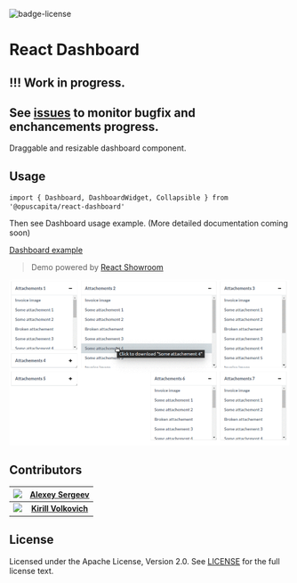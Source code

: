 ![badge-license](https://img.shields.io/github/license/OpusCapita/react-markdown-editor.svg)

# React Dashboard

## !!! Work in progress. 
## See [issues](https://github.com/OpusCapita/react-dashboard/issues) to monitor bugfix and enchancements progress.

Draggable and resizable dashboard component.

## Usage

```
import { Dashboard, DashboardWidget, Collapsible } from '@opuscapita/react-dashboard'
```

Then see Dashboard usage example. (More detailed documentation coming soon)

[Dashboard example](https://opuscapita.github.io/react-dashboard/?currentComponentId=%40opuscapita%2Freact-dashboard%2F0.0.3%2FDashboard&maxContainerWidth=100%25&showSidebar=false
)

> Demo powered by [React Showroom](https://github.com/OpusCapita/react-showroom-client)

![demo](https://raw.githubusercontent.com/OpusCapita/react-dashboard/master/demo.gif)

## Contributors

| [<img src="https://avatars.githubusercontent.com/u/24603787?v=3" width="100px;"/>](https://github.com/asergeev-sc) | [**Alexey Sergeev**](https://github.com/asergeev-sc)     |
| :---: | :---: |
| [<img src="https://avatars.githubusercontent.com/u/24652543?v=3" width="100px;"/>](https://github.com/kvolkovich-sc) | [**Kirill Volkovich**](https://github.com/kvolkovich-sc) |

## License

Licensed under the Apache License, Version 2.0. See [LICENSE](./LICENSE) for the full license text.
